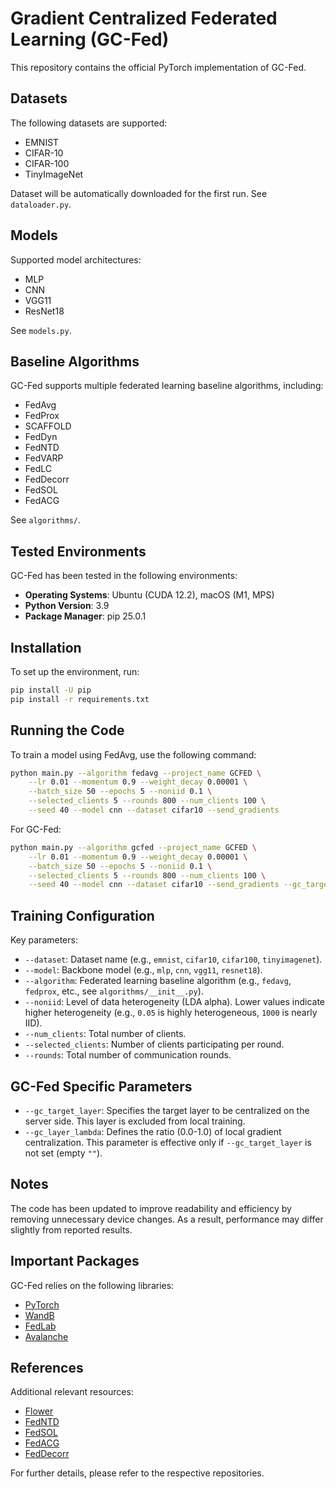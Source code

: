 # Gradient Centralized Federated Learning (GC-Fed)

This repository contains the official PyTorch implementation of GC-Fed.

## Datasets

The following datasets are supported:

- EMNIST
- CIFAR-10
- CIFAR-100
- TinyImageNet

Dataset will be automatically downloaded for the first run. See `dataloader.py`.

## Models

Supported model architectures:

- MLP
- CNN
- VGG11
- ResNet18

See `models.py`.

## Baseline Algorithms

GC-Fed supports multiple federated learning baseline algorithms, including:

- FedAvg
- FedProx
- SCAFFOLD
- FedDyn
- FedNTD
- FedVARP
- FedLC
- FedDecorr
- FedSOL
- FedACG

See `algorithms/`.

## Tested Environments

GC-Fed has been tested in the following environments:

- **Operating Systems**: Ubuntu (CUDA 12.2), macOS (M1, MPS)
- **Python Version**: 3.9
- **Package Manager**: pip 25.0.1

## Installation

To set up the environment, run:

```sh
pip install -U pip
pip install -r requirements.txt
```

## Running the Code

To train a model using FedAvg, use the following command:

```sh
python main.py --algorithm fedavg --project_name GCFED \
    --lr 0.01 --momentum 0.9 --weight_decay 0.00001 \
    --batch_size 50 --epochs 5 --noniid 0.1 \
    --selected_clients 5 --rounds 800 --num_clients 100 \
    --seed 40 --model cnn --dataset cifar10 --send_gradients
```

For GC-Fed:

```sh
python main.py --algorithm gcfed --project_name GCFED \
    --lr 0.01 --momentum 0.9 --weight_decay 0.00001 \
    --batch_size 50 --epochs 5 --noniid 0.1 \
    --selected_clients 5 --rounds 800 --num_clients 100 \
    --seed 40 --model cnn --dataset cifar10 --send_gradients --gc_target_layer fc2
```

## Training Configuration

Key parameters:

- `--dataset`: Dataset name (e.g., `emnist`, `cifar10`, `cifar100`, `tinyimagenet`).
- `--model`: Backbone model (e.g., `mlp`, `cnn`, `vgg11`, `resnet18`).
- `--algorithm`: Federated learning baseline algorithm (e.g., `fedavg`, `fedprox`, etc., see `algorithms/__init__.py`).
- `--noniid`: Level of data heterogeneity (LDA alpha). Lower values indicate higher heterogeneity (e.g., `0.05` is highly heterogeneous, `1000` is nearly IID).
- `--num_clients`: Total number of clients.
- `--selected_clients`: Number of clients participating per round.
- `--rounds`: Total number of communication rounds.

## GC-Fed Specific Parameters

- `--gc_target_layer`: Specifies the target layer to be centralized on the server side. This layer is excluded from local training.
- `--gc_layer_lambda`: Defines the ratio (0.0-1.0) of local gradient centralization. This parameter is effective only if `--gc_target_layer` is not set (empty `""`).

## Notes

The code has been updated to improve readability and efficiency by removing unnecessary device changes. As a result, performance may differ slightly from reported results.

## Important Packages

GC-Fed relies on the following libraries:

- [PyTorch](https://github.com/pytorch/pytorch)
- [WandB](https://github.com/wandb/wandb)
- [FedLab](https://github.com/SMILELab-FL/FedLab)
- [Avalanche](https://github.com/ContinualAI/avalanche/)

## References

Additional relevant resources:

- [Flower](https://github.com/adap/flower)
- [FedNTD](https://github.com/Lee-Gihun/FedNTD)
- [FedSOL](https://github.com/Lee-Gihun/FedSOL)
- [FedACG](https://github.com/geehokim/FedACG)
- [FedDecorr](https://github.com/bytedance/FedDecorr)

For further details, please refer to the respective repositories.
